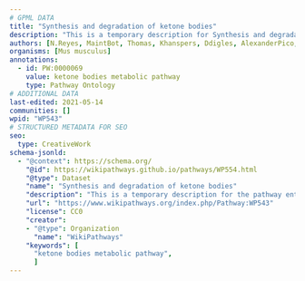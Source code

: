 ```yaml
---
# GPML DATA
title: "Synthesis and degradation of ketone bodies"
description: "This is a temporary description for Synthesis and degradation of ketone bodies"
authors: [N.Reyes, MaintBot, Thomas, Khanspers, Ddigles, AlexanderPico, Egonw, Eweitz]
organisms: [Mus musculus]
annotations:
  - id: PW:0000069
    value: ketone bodies metabolic pathway
    type: Pathway Ontology
# ADDITIONAL DATA
last-edited: 2021-05-14
communities: []
wpid: "WP543"
# STRUCTURED METADATA FOR SEO
seo:
  type: CreativeWork
schema-jsonld:
  - "@context": https://schema.org/
    "@id": https://wikipathways.github.io/pathways/WP554.html
    "@type": Dataset
    "name": "Synthesis and degradation of ketone bodies"
    "description": "This is a temporary description for the pathway entitled: Synthesis and degradation of ketone bodies"
    "url": "https://www.wikipathways.org/index.php/Pathway:WP543"
    "license": CC0
    "creator":
    - "@type": Organization
      "name": "WikiPathways"
    "keywords": [
      "ketone bodies metabolic pathway",
      ]
---
```

